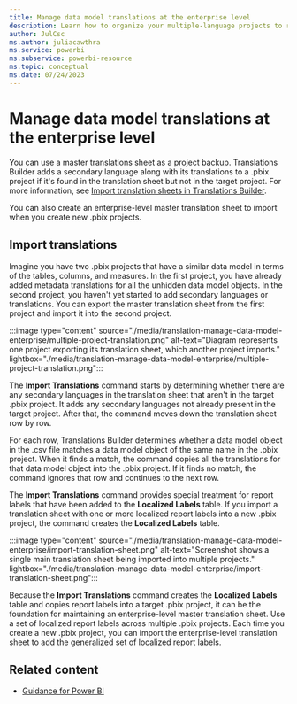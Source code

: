 ```yaml
---
title: Manage data model translations at the enterprise level
description: Learn how to organize your multiple-language projects to reuse your translations efforts in multiple Power BI projects.
author: JulCsc
ms.author: juliacawthra
ms.service: powerbi
ms.subservice: powerbi-resource
ms.topic: conceptual
ms.date: 07/24/2023
---
```

# Manage data model translations at the enterprise level

You can use a master translations sheet as a project backup. Translations Builder adds a secondary language along with its translations to a .pbix project if it's found in the translation sheet but not in the target project. For more information, see [Import translation sheets in Translations Builder](translation-sheet-import.md).

You can also create an enterprise-level master translation sheet to import when you create new .pbix projects.

## Import translations

Imagine you have two .pbix projects that have a similar data model in terms of the tables, columns, and measures. In the first project, you have already added metadata translations for all the unhidden data model objects. In the second project, you haven't yet started to add secondary languages or translations. You can export the master translation sheet from the first project and import it into the second project.

:::image type="content" source="./media/translation-manage-data-model-enterprise/multiple-project-translation.png" alt-text="Diagram represents one project exporting its translation sheet, which another project imports." lightbox="./media/translation-manage-data-model-enterprise/multiple-project-translation.png":::

The **Import Translations** command starts by determining whether there are any secondary languages in the translation sheet that aren't in the target .pbix project. It adds any secondary languages not already present in the target project. After that, the command moves down the translation sheet row by row.

For each row, Translations Builder determines whether a data model object in the .csv file matches a data model object of the same name in the .pbix project. When it finds a match, the command copies all the translations for that data model object into the .pbix project. If it finds no match, the command ignores that row and continues to the next row.

The **Import Translations** command provides special treatment for report labels that have been added to the **Localized Labels** table. If you import a translation sheet with one or more localized report labels into a new .pbix project, the command creates the **Localized Labels** table.

:::image type="content" source="./media/translation-manage-data-model-enterprise/import-translation-sheet.png" alt-text="Screenshot shows a single main translation sheet being imported into multiple projects." lightbox="./media/translation-manage-data-model-enterprise/import-translation-sheet.png":::

Because the **Import Translations** command creates the **Localized Labels** table and copies report labels into a target .pbix project, it can be the foundation for maintaining an enterprise-level master translation sheet. Use a set of localized report labels across multiple .pbix projects. Each time you create a new .pbix project, you can import the enterprise-level translation sheet to add the generalized set of localized report labels.

## Related content

- [Guidance for Power BI](index.yml)
